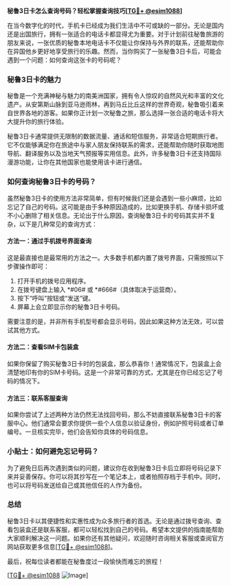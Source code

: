 **秘鲁3日卡怎么查询号码？轻松掌握查询技巧[[TG💪+ @esim1088](https://t.me/s/esim1088)]**

在当今数字化的时代，手机卡已经成为我们生活中不可或缺的一部分。无论是国内还是出国旅行，拥有一张适合的电话卡都显得尤为重要。对于计划前往秘鲁旅游的朋友来说，一张优质的秘鲁本地电话卡不仅能让你保持与外界的联系，还能帮助你在异国他乡更好地享受旅行的乐趣。然而，当你购买了一张秘鲁3日卡后，可能会遇到一个问题：如何查询这张卡的号码呢？

### 秘鲁3日卡的魅力

秘鲁是一个充满神秘与魅力的南美洲国家，拥有令人惊叹的自然风光和丰富的文化遗产。从安第斯山脉到亚马逊雨林，再到马丘比丘这样的世界奇观，秘鲁吸引着来自世界各地的游客。如果你正计划一次秘鲁之旅，那么选择一张合适的电话卡将大大提升你的旅行体验。

秘鲁3日卡通常提供无限制的数据流量、通话和短信服务，非常适合短期旅行者。它不仅能够满足你在旅途中与家人朋友保持联系的需求，还能帮助你随时获取地图导航、翻译服务以及当地天气预报等实用信息。此外，许多秘鲁3日卡还支持国际漫游功能，让你在其他国家也能使用该卡进行通信。

### 如何查询秘鲁3日卡的号码？

虽然秘鲁3日卡的使用方法非常简单，但有时候我们还是会遇到一些小麻烦，比如忘记了自己的号码。这可能是由于多种原因造成的，比如更换手机、存储卡损坏或不小心删除了相关信息。无论出于什么原因，查询秘鲁3日卡的号码其实并不复杂，以下是几种常见的查询方式：

#### 方法一：通过手机拨号界面查询

这是最直接也是最常用的方法之一。大多数手机都内置了拨号界面，只需按照以下步骤操作即可：

1. 打开手机的拨号应用程序。
2. 在拨号键盘上输入 *#06# 或 *#666#（具体取决于运营商）。
3. 按下“呼叫”按钮或“发送”键。
4. 屏幕上会立即显示你的秘鲁3日卡号码。

需要注意的是，并非所有手机型号都会显示号码，因此如果这种方法无效，可以尝试其他方式。

#### 方法二：查看SIM卡包装盒

如果你保留了购买秘鲁3日卡时的包装盒，那么恭喜你！通常情况下，包装盒上会清楚地印有你的SIM卡号码。这是一个非常可靠的方式，尤其是在你已经忘记了号码的情况下。

#### 方法三：联系客服查询

如果你尝试了上述两种方法仍然无法找回号码，那么不妨直接联系秘鲁3日卡的客服中心。他们通常会要求你提供一些个人信息以验证身份，例如护照号码或者订单编号。一旦核实完毕，他们会告知你具体的号码信息。

### 小贴士：如何避免忘记号码？

为了避免日后再次遇到类似的问题，建议你在收到秘鲁3日卡后立即将号码记录下来并妥善保存。你可以将其抄写在一个笔记本上，或者拍照存档于手机中。同时，也可以将号码发送给自己或其他信任的人作为备份。

### 总结

秘鲁3日卡以其便捷性和实惠性成为众多旅行者的首选。无论是通过拨号查询、查看包装盒还是联系客服，都可以轻松找到自己的号码。希望本文提供的指南能帮助大家顺利解决这一问题。如果你还有其他疑问，欢迎随时咨询相关客服或查阅官方网站获取更多信息[[TG💪+ @esim1088](https://t.me/s/esim1088)]。

最后，祝每位读者都能在秘鲁度过一段愉快而难忘的旅程！

[[TG💪+ @esim1088](https://t.me/s/esim1088) ![Image](https://i.postimg.cc/4NQfJmqS/Snipaste-2025-05-13-00-14-12.png)]